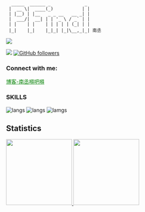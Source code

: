 ```shell
  _____  ______ _             _ 
 |  __ \|  ____(_)           | |
 | |__) | |__   _ _ __   __ _| |
 |  ___/|  __| | | '_ \ / _` | |
 | |    | |    | | | | | (_| | |
 |_|    |_|    |_|_| |_|\__,_|_| 南丞
```
<p align="left">
  <img src="https://github-profile-trophy.vercel.app/?username=Neroxiezi&theme=flat">
</p>

![](https://komarev.com/ghpvc/?username=your-github-Neroxiezi&color=brightgreen)
[![GitHub followers](https://img.shields.io/github/followers/Neroxiezi.svg?style=social&label=Follow&maxAge=2592000)](https://github.com/Neroxiezi?tab=followers)


<h3 align="left">Connect with me:</h3>
<a href="https://friday-go.icu/" style="color:green">博客-南丞嘚吧嘚</a>

### SKILLS 

![langs](https://img.shields.io/badge/Python-FFD43B?style=for-the-badge&logo=python&logoColor=darkgreen)
![langs](https://img.shields.io/badge/CSS3-1572B6?style=for-the-badge&logo=css3&logoColor=white)
![lamgs](https://img.shields.io/badge/JavaScript-F7DF1E?style=for-the-badge&logo=javascript&logoColor=black)

## Statistics

<a href="https://github.com/Neroxiezi">
  <img height="180em" src="https://github-readme-stats.vercel.app/api?username=Neroxiezi&show_icons=true&theme=radical">
  <img height="180em" src="https://github-readme-stats.vercel.app/api/top-langs/?username=Neroxiezi&hide=ipynb,html&layout=compact&show_icons=true&theme=radical">
</a>
